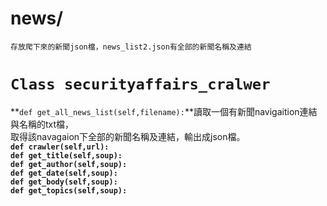 # news/  
	存放爬下來的新聞json檔，news_list2.json有全部的新聞名稱及連結  
# `Class securityaffairs_cralwer`  
	
**`def get_all_news_list(self,filename):`**讀取一個有新聞navigaition連結與名稱的txt檔，  
取得該navagaion下全部的新聞名稱及連結，輸出成json檔。  
**`def crawler(self,url):`**  
**`def get_title(self,soup):`**  
**`def get_author(self,soup):`**  
**`def get_date(self,soup):`**  
**`def get_body(self,soup):`**  
**`def get_topics(self,soup):`**  
